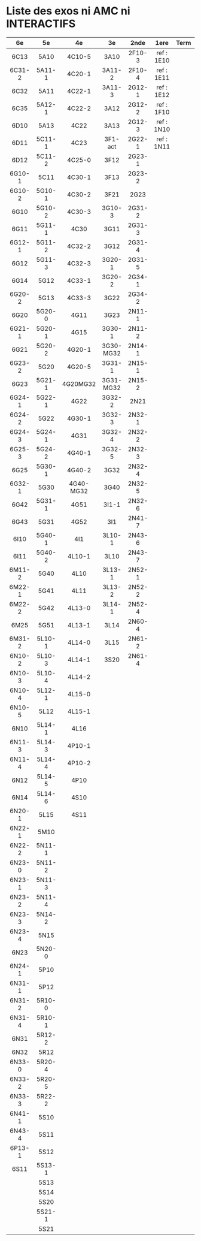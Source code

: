 # Liste des exos ni AMC ni INTERACTIFS

|6e|5e|4e|3e|2nde|1ere|Term|Reste|
|:-:|:-:|:-:|:-:|:-:|:-:|:-:|:-:|
|6C13|5A10|4C10-5|3A10|2F10-3|ref : 1E10||beta2F31|
|6C31-2|5A11-1|4C20-1|3A11-2|2F10-4|ref : 1E11||beta2N60-X1|
|6C32|5A11|4C22-1|3A11-3|2G12-1|ref : 1E12||beta2N60-X2|
|6C35|5A12-1|4C22-2|3A12|2G12-2|ref : 1F10||beta3F23|
|6D10|5A13|4C22|3A13|2G12-3|ref : 1N10||beta3G15|
|6D11|5C11-1|4C23|3F1-act|2G22-1|ref : 1N11||beta3G41|
|6D12|5C11-2|4C25-0|3F12|2G23-1|||beta3s21|
|6G10-1|5C11|4C30-1|3F13|2G23-2|||beta4C31|
|6G10-2|5G10-1|4C30-2|3F21|2G23|||beta4G20-3|
|6G10|5G10-2|4C30-3|3G10-3|2G31-2|||beta4G20-4|
|6G11|5G11-1|4C30|3G11|2G31-3|||beta6C33-1|
|6G12-1|5G11-2|4C32-2|3G12|2G31-4|||beta6test2|
|6G12|5G11-3|4C32-3|3G20-1|2G31-5|||beta6test2021|
|6G14|5G12|4C33-1|3G20-2|2G34-1|||betaAsymptotesObliques|
|6G20-2|5G13|4C33-3|3G22|2G34-2|||betaComplexes|
|6G20|5G20-0|4G11|3G23|2N11-1|||betaDivisionsDePolynomes|
|6G21-1|5G20-1|4G15|3G30-1|2N11-2|||betaEq1erDegreDansC|
|6G21|5G20-2|4G20-1|3G30-MG32|2N14-1|||betaEq2eDegAvecParam|
|6G23-2|5G20|4G20-5|3G31-1|2N15-1|||betaEqCarreDansC|
|6G23|5G21-1|4G20MG32|3G31-MG32|2N15-2|||betaEquationsLog|
|6G24-1|5G22-1|4G22|3G32-2|2N21|||betaEqValAbs|
|6G24-2|5G22|4G30-1|3G32-3|2N32-1|||betaExo3d|
|6G24-3|5G24-1|4G31|3G32-4|2N32-2|||betaExoSimpleMatthieu|
|6G25-3|5G24-2|4G40-1|3G32-5|2N32-3|||betaModèle10_simple_question-reponse|
|6G25|5G30-1|4G40-2|3G32|2N32-4|||betaModèle11_paramétrable|
|6G32-1|5G30|4G40-MG32|3G40|2N32-5|||betaModèle20_plusieurs_types_de_questions|
|6G42|5G31-1|4G51|3I1-1|2N32-6|||betaModèle21_paramétrables|
|6G43|5G31|4G52|3I1|2N41-7|||betaModèle30_constructions_géométriques|
|6I10|5G40-1|4I1|3L10-1|2N43-6|||betaModèle31_paramétrables|
|6I11|5G40-2|4L10-1|3L10|2N43-7|||betaModèle40_tableau_proportionnalite|
|6M11-2|5G40|4L10|3L13-1|2N52-1|||betaModèle41_tableau_signes_variations|
|6M22-1|5G41|4L11|3L13-2|2N52-2|||betaProbaAouB|
|6M22-2|5G42|4L13-0|3L14-1|2N52-4|||betaProbabilites|
|6M25|5G51|4L13-1|3L14|2N60-4|||betaPuissances|
|6M31-2|5L10-1|4L14-0|3L15|2N61-2|||betarotation3d|
|6N10-2|5L10-3|4L14-1|3S20|2N61-4|||betaSpline|
|6N10-3|5L10-4|4L14-2|||||betaSys2x2CombLin|
|6N10-4|5L12-1|4L15-0|||||betaTracerParabole|
|6N10-5|5L12|4L15-1|||||betatrinome|
|6N10|5L14-1|4L16|||||moule_a_exo_mathalea|
|6N11-3|5L14-3|4P10-1|||||moule_a_exo_mathalea2d|
|6N11-4|5L14-4|4P10-2|||||c3C10-2|
|6N12|5L14-5|4P10|||||c3C10-4|
|6N14|5L14-6|4S10|||||c3C11|
|6N20-1|5L15|4S11|||||c3N10|
|6N22-1|5M10||||||c3N20|
|6N22-2|5N11-1||||||c3N22|
|6N23-0|5N11-2||||||c3N23|
|6N23-1|5N11-3||||||CM020|
|6N23-2|5N11-4||||||CM021|
|6N23-3|5N14-2||||||PEA11-1|
|6N23-4|5N15||||||PEA11|
|6N23|5N20-0||||||P003|
|6N24-1|5P10||||||P004|
|6N31-1|5P12||||||P005|
|6N31-2|5R10-0||||||P006|
|6N31-4|5R10-1||||||P007|
|6N31|5R12-2||||||P008|
|6N32|5R12||||||P009|
|6N33-0|5R20-4||||||P010|
|6N33-2|5R20-5||||||P011|
|6N33-3|5R22-2||||||P012|
|6N41-1|5S10|||||||
|6N43-4|5S11|||||||
|6P13-1|5S12|||||||
|6S11|5S13-1|||||||
||5S13|||||||
||5S14|||||||
||5S20|||||||
||5S21-1|||||||
||5S21|||||||
